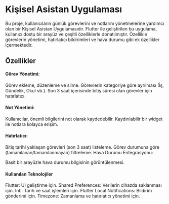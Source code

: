 # Kişisel Asistan Uygulaması
Bu proje, kullanıcıların günlük görevlerini ve notlarını yönetmelerine yardımcı olan bir Kişisel Asistan Uygulamasıdır. Flutter ile geliştirilen bu uygulama, kullanıcı dostu bir arayüz ve çeşitli özelliklerle donatılmıştır. Özellikle görevlerin yönetimi, hatırlatıcı bildirimleri ve hava durumu gibi ek özellikler içermektedir.

## Özellikler
#### Görev Yönetimi:

Görev ekleme, düzenleme ve silme.
Görevlerin kategoriye göre ayrılması (İş, Gündelik, Okul vb.).
Son 3 saat içerisinde bitiş süresi olan görevler için hatırlatıcı.
#### Not Yönetimi:

Kullanıcılar, önemli bilgilerini not olarak kaydedebilir.
Kaydırılabilir bir widget ile notlara kolayca erişim.
#### Hatırlatıcı:

Bitiş tarihi yaklaşan görevleri (son 3 saat) listeleme.
Görev durumuna göre (tamamlanan/tamamlanmayan) filtreleme.
Hava Durumu Entegrasyonu:

Basit bir arayüzle hava durumu bilgisinin görüntülenmesi.

#### Kullanılan Teknolojiler
Flutter: UI geliştirme için.
Shared Preferences: Verilerin cihazda saklanması için.
Intl: Tarih ve saat işlemleri için.
Flutter Local Notifications: Bildirim gönderimi için.
Timezone: Zamanlama ve hatırlatıcı yönetimi için.
